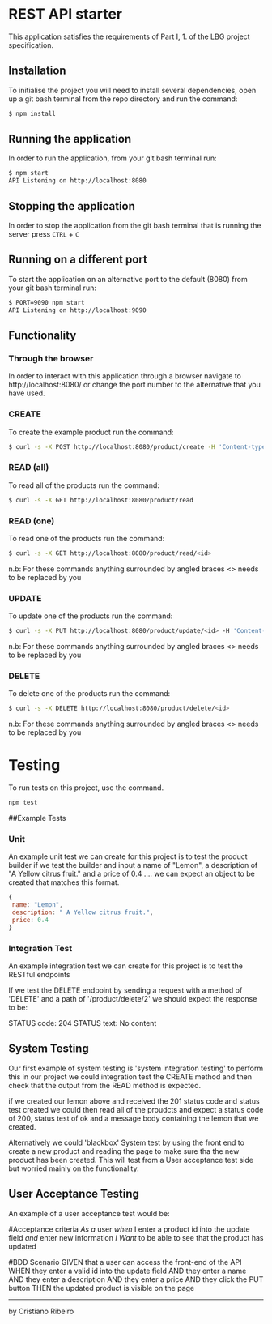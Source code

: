# REST API starter

This application satisfies the requirements of Part I, 1. of the LBG project specification.

## Installation

To initialise the project you will need to install several dependencies, open up a git bash terminal from the repo directory and run the command:

~~~ bash
$ npm install
~~~

## Running the application

In order to run the application, from your git bash terminal run:

~~~ bash
$ npm start
API Listening on http://localhost:8080
~~~

## Stopping the application

In order to stop the application from the git bash terminal that is running the server press ``CTRL`` + ``C``

## Running on a different port

To start the application on an alternative port to the default (8080) from your git bash terminal run:

~~~ bash
$ PORT=9090 npm start
API Listening on http://localhost:9090
~~~

## Functionality

### Through the browser

In order to interact with this application through a browser navigate to http://localhost:8080/ or change the port number to the alternative that you have used.

### CREATE

To create the example product run the command:

~~~ bash
$ curl -s -X POST http://localhost:8080/product/create -H 'Content-type:application/json' -d '{"name":"example product", "description":"this is an example", "price":9.99}'
~~~

### READ (all)

To read all of the products run the command:

~~~ bash
$ curl -s -X GET http://localhost:8080/product/read
~~~

### READ (one)

To read one of the products run the command:

~~~ bash
$ curl -s -X GET http://localhost:8080/product/read/<id>
~~~

n.b: For these commands anything surrounded by angled braces <> needs to be replaced by you

### UPDATE

To update one of the products run the command:

~~~ bash
$ curl -s -X PUT http://localhost:8080/product/update/<id> -H 'Content-type:application/json'  -d '{"name":"updated product", "description":"its brand new", "price":99.99}'
~~~

n.b: For these commands anything surrounded by angled braces <> needs to be replaced by you

### DELETE

To delete one of the products run the command:

~~~ bash
$ curl -s -X DELETE http://localhost:8080/product/delete/<id>
~~~

n.b: For these commands anything surrounded by angled braces <> needs to be replaced by you

#   Testing

To run tests on this project, use the command. 

~~~ bash 
npm test 
~~~

##Example Tests

### Unit
An example unit test we can create for this project is to test the product builder
if we test the builder and input a name of "Lemon", a description of "A Yellow citrus fruit." and a price of 0.4 .... we can expect an object to be created that matches this format.

~~~javascript
{
 name: "Lemon",
 description: " A Yellow citrus fruit.",
 price: 0.4
}
~~~

### Integration Test 
An example integration test we can create for this project is to test the RESTful endpoints

If we test the DELETE endpoint by sending a request with a method of 'DELETE' and a path of '/product/delete/2' we should expect the response to be:

STATUS code: 204
STATUS text: No content 

## System Testing

Our first example of system testing is 'system integration testing' to perform this 
in our project we could integration test the CREATE method and then check that the output from the READ method is expected. 

if we created our lemon above and received the 201 status code and status test created we could then read all of the proudcts and expect a status code of 200, status test of ok 
and a message body containing the lemon that we created. 

Alternatively we could 'blackbox' System test by using the front end to create a new product and reading the page to make sure tha the new product has been created. 
This will test from a User acceptance test side but worried mainly on the functionality. 


## User Acceptance Testing

An example of a user acceptance test would be: 

#Acceptance criteria
*As a* user 
*when* I enter a product id into the update field
*and* enter new information 
*I Want* to be able to see that the product has updated

#BDD Scenario
GIVEN that a user can access the front-end of the API
WHEN they enter a valid id into the update field 
AND they enter a name 
AND they enter a description 
AND they enter a price
AND they click the PUT button 
THEN the updated product is visible on the page 

 

--------

by Cristiano Ribeiro

